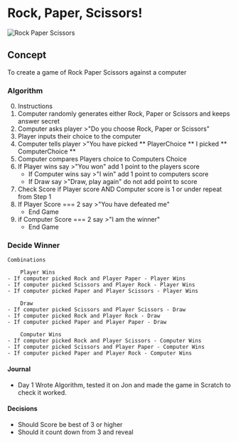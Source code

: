 # Rock, Paper, Scissors!

![Rock Paper Scissors](https://miro.medium.com/max/1000/1*FEcr9_owB5KplrClDpRenA.png)

## Concept

To create a game of Rock Paper Scissors against a computer

### Algorithm 

0. Instructions 
1. Computer randomly generates either Rock, Paper or Scissors and keeps answer secret
2. Computer asks player >"Do you choose Rock, Paper or Scissors" 
3. Player inputs their choice to the computer
4. Computer tells player >"You have picked ** PlayerChoice **  I picked ** ComputerChoice **
5. Computer compares Players choice to Computers Choice
6. If Player wins say >"You won" add 1 point to the players score
    - If Computer wins say >"I win" add 1 point to computers score
    - If Draw say >"Draw, play again" do not add point to score
7. Check Score if Player score AND Computer score is 1 or under repeat from Step 1
8. If Player Score === 2 say >"You have defeated me" 
    - End Game
9. if Computer Score === 2 say >"I am the winner"  
    - End Game

### Decide Winner

    Combinations

        Player Wins
    - If computer picked Rock and Player Paper - Player Wins 
    - If computer picked Scissors and Player Rock - Player Wins 
    - If computer picked Paper and Player Scissors - Player Wins

        Draw
    - If computer picked Scissors and Player Scissors - Draw 
    - If computer picked Rock and Player Rock - Draw
    - If computer picked Paper and Player Paper - Draw 

        Computer Wins
    - If computer picked Rock and Player Scissors - Computer Wins     
    - If computer picked Scissors and Player Paper - Computer Wins 
    - If computer picked Paper and Player Rock - Computer Wins 
    
#### Journal 

- Day 1 Wrote Algorithm, tested it on Jon and made the game in Scratch to check it worked. 

#### Decisions

* Should Score be best of 3 or higher
* Should it count down from 3 and reveal 



